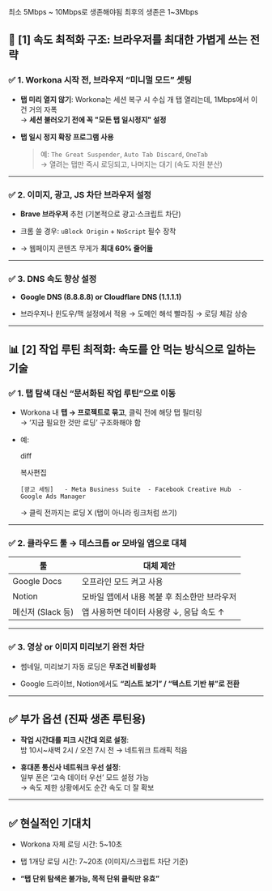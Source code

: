 최소 5Mbps ~ 10Mbps로 생존해야됨 최후의 생존은 1~3Mbps

## 🔧 [1] **속도 최적화 구조: 브라우저를 최대한 가볍게 쓰는 전략**

### ✅ 1. Workona 시작 전, 브라우저 “미니멀 모드” 셋팅

- **탭 미리 열지 않기**: Workona는 세션 복구 시 수십 개 탭 열리는데, 1Mbps에서 이건 거의 자폭  
    → **세션 불러오기 전에 꼭 "모든 탭 일시정지" 설정**
    
- **탭 일시 정지 확장 프로그램 사용**
    
    > 예: `The Great Suspender`, `Auto Tab Discard`, `OneTab`  
    > → 열려는 탭만 즉시 로딩되고, 나머지는 대기 (속도 자원 분산)
    

---

### ✅ 2. 이미지, 광고, JS 차단 브라우저 설정

- **Brave 브라우저** 추천 (기본적으로 광고·스크립트 차단)
    
- 크롬 쓸 경우: `uBlock Origin` + `NoScript` 필수 장착
    
- → 웹페이지 콘텐츠 무게가 **최대 60% 줄어듦**
    

---

### ✅ 3. DNS 속도 향상 설정

- **Google DNS (8.8.8.8) or Cloudflare DNS (1.1.1.1)**
    
- 브라우저나 윈도우/맥 설정에서 적용 → 도메인 해석 빨라짐 → 로딩 체감 상승
    

---

## 📊 [2] **작업 루틴 최적화: 속도를 안 먹는 방식으로 일하는 기술**

### ✅ 1. 탭 탐색 대신 **“문서화된 작업 루틴”으로 이동**

- Workona 내 **탭 → 프로젝트로 묶고**, 클릭 전에 해당 탭 필터링  
    → ‘지금 필요한 것만 로딩’ 구조화해야 함
    
- 예:
    
    diff
    
    복사편집
    
    `[광고 세팅]   - Meta Business Suite  - Facebook Creative Hub  - Google Ads Manager`  
    
    → 클릭 전까지는 로딩 X (탭이 아니라 링크처럼 쓰기)
    

---

### ✅ 2. **클라우드 툴 → 데스크톱 or 모바일 앱으로 대체**

|툴|대체 제안|
|---|---|
|Google Docs|오프라인 모드 켜고 사용|
|Notion|모바일 앱에서 내용 복붙 후 최소한만 브라우저|
|메신저 (Slack 등)|앱 사용하면 데이터 사용량 ↓, 응답 속도 ↑|

---

### ✅ 3. **영상 or 이미지 미리보기 완전 차단**

- 썸네일, 미리보기 자동 로딩은 **무조건 비활성화**
    
- Google 드라이브, Notion에서도 **“리스트 보기” / “텍스트 기반 뷰”로 전환**
    

---

## ✅ 부가 옵션 (진짜 생존 루틴용)

- **작업 시간대를 피크 시간대 외로 설정**:  
    밤 10시~새벽 2시 / 오전 7시 전 → 네트워크 트래픽 적음
    
- **휴대폰 통신사 네트워크 우선 설정**:  
    일부 폰은 ‘고속 데이터 우선’ 모드 설정 가능  
    → 속도 제한 상황에서도 순간 속도 더 잘 확보
    

---

## ✅ 현실적인 기대치

- Workona 자체 로딩 시간: 5~10초
    
- 탭 1개당 로딩 시간: 7~20초 (이미지/스크립트 차단 기준)
    
- **“탭 단위 탐색은 불가능, 목적 단위 클릭만 유효”**